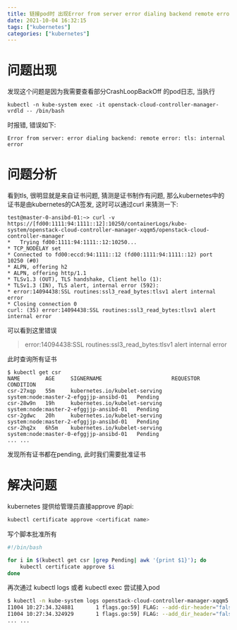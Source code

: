 ```yaml
---
title: 链接pod时 出现Error from server error dialing backend remote error - tls - internal error
date: 2021-10-04 16:32:15
tags: ["kubernetes"]
categories: ["kubernetes"]
---
```


# 问题出现
发现这个问题是因为我需要查看部分CrashLoopBackOff 的pod日志, 当执行 

```kubectl -n kube-system exec -it openstack-cloud-controller-manager-vrdld -- /bin/bash```

时报错, 错误如下:
```
Error from server: error dialing backend: remote error: tls: internal error
```
<!--more-->
# 问题分析
看到tls, 很明显就是来自证书问题, 猜测是证书制作有问题, 那么kubernetes中的证书是由kubernetes的CA签发, 这时可以通过curl 来猜测一下:
```
test@master-0-ansibd-01:~> curl -v https://[fd00:1111:94:1111::12]:10250/containerLogs/kube-system/openstack-cloud-controller-manager-xqqm5/openstack-cloud-controller-manager
*   Trying fd00:1111:94:1111::12:10250...
* TCP_NODELAY set
* Connected to fd00:eccd:94:1111::12 (fd00:1111:94:1111::12) port 10250 (#0)
* ALPN, offering h2
* ALPN, offering http/1.1
* TLSv1.3 (OUT), TLS handshake, Client hello (1):
* TLSv1.3 (IN), TLS alert, internal error (592):
* error:14094438:SSL routines:ssl3_read_bytes:tlsv1 alert internal error
* Closing connection 0
curl: (35) error:14094438:SSL routines:ssl3_read_bytes:tlsv1 alert internal error
```
可以看到这里错误
> error:14094438:SSL routines:ssl3_read_bytes:tlsv1 alert internal error

此时查询所有证书
```
$ kubectl get csr
NAME        AGE     SIGNERNAME                      REQUESTOR                                CONDITION
csr-27xqp   55m     kubernetes.io/kubelet-serving   system:node:master-2-efggjjp-ansibd-01   Pending
csr-28w9n   19h     kubernetes.io/kubelet-serving   system:node:master-2-efggjjp-ansibd-01   Pending
csr-2gdwc   20h     kubernetes.io/kubelet-serving   system:node:master-2-efggjjp-ansibd-01   Pending
csr-2hq2x   6h5m    kubernetes.io/kubelet-serving   system:node:master-0-efggjjp-ansibd-01   Pending
... ...
```
发现所有证书都在pending, 此时我们需要批准证书

# 解决问题

kubernetes 提供给管理员直接approve 的api: 
```bash
kubectl certificate approve <certificat name>
```
写个脚本批准所有
```bash
#!/bin/bash

for i in $(kubectl get csr |grep Pending| awk '{print $1}'); do
    kubectl certificate approve $i
done
```

再次通过 kubectl logs 或者 kubectl exec 尝试接入pod
```bash
$ kubectl -n kube-system logs openstack-cloud-controller-manager-xqqm5
I1004 10:27:34.324881       1 flags.go:59] FLAG: --add-dir-header="false"
I1004 10:27:34.324929       1 flags.go:59] FLAG: --add_dir_header="false"
... ...
```
